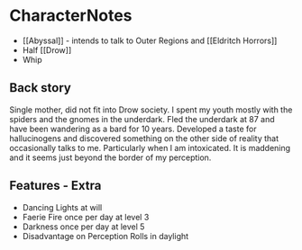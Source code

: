 # CharacterNotes 
- [[Abyssal]] - intends to talk to Outer Regions and [[Eldritch Horrors]] 
- Half [[Drow]]
- Whip 

## Back story

Single mother, did not fit into Drow society. I spent my youth mostly with the spiders and the gnomes in the underdark. Fled the underdark at 87 and have been wandering as a bard for 10 years. Developed a taste for hallucinogens and discovered something on the other side of reality that occasionally talks to me. Particularly when I am intoxicated. It is maddening and it seems just beyond the border of my perception.

## Features - Extra
- Dancing Lights at will
- Faerie Fire once per day at level 3
- Darkness once per day at level 5
- Disadvantage on Perception Rolls in daylight 